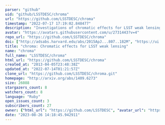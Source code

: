 ```yaml
---
parser: "github"
uid: "github/LSSTDESC/chroma"
url: "https://github.com/LSSTDESC/chroma"
timestamp: "2022-07-17 17:19:02.848477"
description: "Investigations of chromatic effects for LSST weak lensing, as documented here: https://LSSTDESC.github.io/chroma/ and here:"
avatar: "https://avatars.githubusercontent.com/u/2731443?v=4"
repo_url: "https://github.com/LSSTDESC/chroma"
doi: ["http://adsabs.harvard.edu/abs/2015ApJ...807..182M", "https://ui.adsabs.harvard.edu/abs/2018ascl.soft04007M/abstract"]
title: "chroma: Chromatic effects for LSST weak lensing"
name: "chroma"
full_name: "LSSTDESC/chroma"
html_url: "https://github.com/LSSTDESC/chroma"
created_at: "2013-04-05T23:48:38Z"
updated_at: "2022-07-14T01:21:57Z"
clone_url: "https://github.com/LSSTDESC/chroma.git"
homepage: "http://arxiv.org/abs/1409.6273"
size: 26088
stargazers_count: 8
watchers_count: 8
language: "Ruby"
open_issues_count: 3
subscribers_count: 27
owner: {"html_url": "https://github.com/LSSTDESC", "avatar_url": "https://avatars.githubusercontent.com/u/2731443?v=4", "login": "LSSTDESC", "type": "Organization"}
date: "2023-08-26 14:18:45.942911"
---
```

